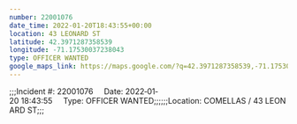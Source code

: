 ```yaml
---
number: 22001076
date_time: 2022-01-20T18:43:55+00:00
location: 43 LEONARD ST
latitude: 42.3971287358539
longitude: -71.17530037238043
type: OFFICER WANTED
google_maps_link: https://maps.google.com/?q=42.3971287358539,-71.17530037238043
---
```


;;;Incident #: 22001076     Date: 2022‐01‐20 18:43:55     Type: OFFICER WANTED;;;;;;Location: COMELLAS / 43 LEONARD ST;;;
